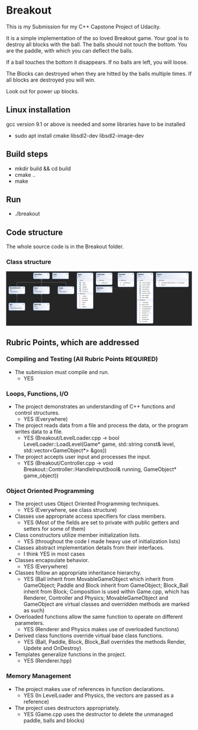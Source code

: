 # Breakout

This is my Submission for my C++ Capstone Project of Udacity.

It is a simple implementation of the so loved Breakout game.
Your goal is to destroy all blocks with the ball.
The balls should not touch the bottom.
You are the paddle, with which you can deflect the balls.

If a ball touches the bottom it disappears.
If no balls are left, you will loose.

The Blocks can destroyed when they are hitted by the balls multiple times.
If all blocks are destroyed you will win.

Look out for power up blocks.

## Linux installation

gcc version 9.1 or above is needed
and some libraries have to be installed
 - sudo apt install cmake libsdl2-dev libsdl2-image-dev
 
## Build steps

 - mkdir build && cd build
 - cmake ..
 - make
 
## Run

  - ./breakout
  
## Code structure

The whole source code is in the Breakout folder.

### Class structure

![alt text](https://github.com/SachioKuro/Breakout/blob/master/breakout_structure.PNG?raw=true)

## Rubric Points, which are addressed

### Compiling and Testing (All Rubric Points REQUIRED)

- The submission must compile and run.
  - YES
  
### Loops, Functions, I/O

- The project demonstrates an understanding of C++ functions and control structures.
  - YES (Everywhere)
- The project reads data from a file and process the data, or the program writes data to a file.
  - YES (Breakout/LevelLoader.cpp -> bool LevelLoader::LoadLevel(Game* game, std::string const& level, std::vector<GameObject*> &gos))
- The project accepts user input and processes the input.
  - YES (Breakout/Controller.cpp -> void Breakout::Controller::HandleInput(bool& running, GameObject* game_object))
  
### Object Oriented Programming

- The project uses Object Oriented Programming techniques.
  - YES (Everywhere, see class structure)
- Classes use appropriate access specifiers for class members.
  - YES (Most of the fields are set to private with public getters and setters for some of them)
- Class constructors utilize member initialization lists.
  - YES (throughout the code I made heavy use of initialization lists)
- Classes abstract implementation details from their interfaces.
  - I think YES in most cases
- Classes encapsulate behavior.
  - YES (Everywhere)
- Classes follow an appropriate inheritance hierarchy.
  - YES (Ball inherit from MovableGameObject which inherit from GameObject; Paddle and Block inherit from GameObject; Block_Ball inherit from Block; 
  Composition is used within Game.cpp, which has Renderer, Controller and Physics; MovableGameObject and GameObject are virtual classes and overridden methods are marked as such)
- Overloaded functions allow the same function to operate on different parameters.
  - YES (Renderer and Physics makes use of overloaded functions)
- Derived class functions override virtual base class functions.
  - YES (Ball, Paddle, Block, Block_Ball overrides the methods Render, Updete and OnDestroy)
- Templates generalize functions in the project.
  - YES (Renderer.hpp)

### Memory Management

- The project makes use of references in function declarations.
  - YES (In LevelLoader and Physics, the vectors are passed as a reference)
- The project uses destructors appropriately.
  - YES (Game.cpp uses the destructor to delete the unmanaged paddle, balls and blocks)
